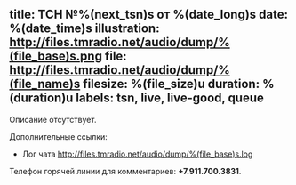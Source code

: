 title: ТСН №%(next_tsn)s от %(date_long)s
date: %(date_time)s
illustration: http://files.tmradio.net/audio/dump/%(file_base)s.png
file: http://files.tmradio.net/audio/dump/%(file_name)s
filesize: %(file_size)u
duration: %(duration)u
labels: tsn, live, live-good, queue
---
Описание отсутствует.

Дополнительные ссылки:

- Лог чата
  http://files.tmradio.net/audio/dump/%(file_base)s.log

Телефон горячей линии для комментариев: **+7.911.700.3831**.
